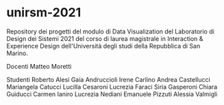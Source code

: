# unirsm-2021
 Repository dei progetti del modulo di Data Visualization del Laboratorio di Design dei Sistemi 2021 del corso di laurea magistrale in Interaction & Experience Design dell'Università degli studi della Repubblica di San Marino. 
 
 Docenti
 Matteo Moretti
 
 Studenti
 Roberto Alesi
 Gaia Andruccioli
 Irene Carlino
 Andrea Castellucci
 Mariangela Catucci
 Lucilla Cesaroni
 Lucrezia Faraci
 Siria Gasperoni
 Chiara Guiducci
 Carmen Ianiro
 Lucrezia Nediani
 Emanuele Pizzuti
 Alessia Valmigli
 